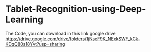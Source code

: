 # Tablet-Recognition-using-Deep-Learning

The Code, you can download in this link google drive
https://drive.google.com/drive/folders/1jNseF9K_NExkSWF_kCk-KDqQ80s18Yvt?usp=sharing
